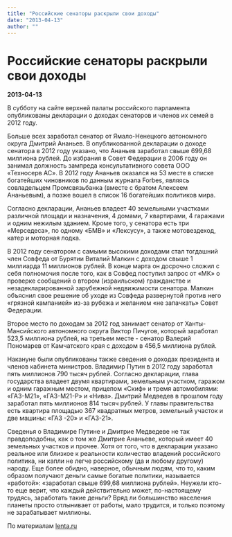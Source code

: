 ```yaml
---
title: "Российские сенаторы раскрыли свои доходы"
date: "2013-04-13"
author: ""
---
```


# Российские сенаторы раскрыли свои доходы

**2013-04-13** 

В субботу на сайте верхней палаты российского парламента опубликованы декларации о доходах сенаторов и членов их семей в 2012 году.

Больше всех заработал сенатор от Ямало-Ненецкого автономного округа Дмитрий Ананьев. В опубликованной декларации о доходе сенатора в 2012 году указано, что Ананьев заработал свыше 699,68 миллиона рублей. До избрания в Совет Федерации в 2006 году он занимал должность зампреда консультативного совета ООО «Техносерв АС». В 2012 году Ананьев оказался на 53 месте в списке богатейших чиновников по данным журнала Forbes, являясь совладельцем Промсвязьбанка (вместе с братом Алексеем Ананьевым), а позже вошел в список 16 богатейших политиков мира.

Согласно декларации, Ананьев владеет 40 земельными участками различной площади и назначения, 4 домами, 7 квартирами, 4 гаражами и одним нежилым зданием. Кроме того, у сенатора есть три «Мерседеса», по одному «БМВ» и «Лексусу», а также мотовездеход, катер и моторная лодка.

В 2012 году сенатором с самыми высокими доходами стал тогдашний член Совфеда от Бурятии Виталий Малкин с доходом свыше 1 миллиарда 11 миллионов рублей. В конце марта он досрочно сложил с себя полномочия после того, как в Совфед поступил запрос от «МК» о проверке сообщений о втором (израильском) гражданстве и незадекларированной зарубежной недвижимости сенатора. Малкин объяснил свое решение об уходе из Совфеда развернутой против него «грязной кампанией» из-за рубежа и желанием «не запачкать» Совет Федерации.

Второе место по доходам за 2012 год занимает сенатор от Ханты-Мансийского автономного округа Виктор Пичугов, который заработал 523,5 миллиона рублей, на третьем месте - сенатор Валерий Пономарев от Камчатского края с доходом в 456,5 миллиона рублей.

Накануне были опубликованы также сведения о доходах президента и членов кабинета министров. Владимир Путин в 2012 году заработал пять миллионов 790 тысяч рублей. Согласно декларации, глава государства владеет двумя квартирами, земельным участком, гаражом и одним гаражным местом, прицепом «Скиф» и тремя автомобилями: «ГАЗ-М21», «ГАЗ-М21-Р» и «Нива». Дмитрий Медведев в прошлом году заработал пять миллионов 814 тысяч рублей. У главы правительства есть квартира площадью 367 квадратных метров, земельный участок и две машины: «ГАЗ -20» и «ГАЗ-21».

Сведенья о Владимире Путине и Дмитрие Медведеве не так правдоподобны, как о том же Дмитрие Ананьеве, который имеет 40 земельных участков и прочее. Хотя от того, что в декларации указано реальное или близкое к реальности количество владений российского политика, ни капли не легче российскому (да и любому другому) народу. Еще более обидно, наверное, обычным людям, что то, каким образом получают деньги самые богатые политики, называется «работой»: «заработал свыше 699,68 миллиона рублей». Неужели кто-то еще верит, что каждый действительно может, по-настоящему трудясь, заработать такие деньги? Вряд ли большинство населения планеты просто отлынивает от работы, мало трудится, и только поэтому не зарабатывает миллионы.

По материалам [lenta.ru](http://lenta.ru/)